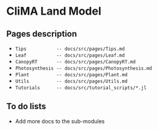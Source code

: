 # CliMA Land Model

## Pages description
- `Tips           -- docs/src/pages/Tips.md          `
- `Leaf           -- docs/src/pages/Leaf.md          `
- `CanopyRT       -- docs/src/pages/CanopyRT.md      `
- `Photosynthesis -- docs/src/pages/Photosynthesis.md`
- `Plant          -- docs/src/pages/Plant.md         `
- `Utils          -- docs/src/pages/Utils.md         `
- `Tutorials      -- docs/src/tutorial_scripts/*.jl  `

## To do lists
- Add more docs to the sub-modules
